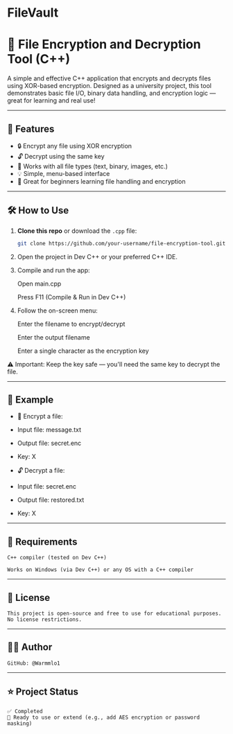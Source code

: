 # FileVault
# 🔐 File Encryption and Decryption Tool (C++)

A simple and effective C++ application that encrypts and decrypts files using XOR-based encryption. Designed as a university project, this tool demonstrates basic file I/O, binary data handling, and encryption logic — great for learning and real use!

---

## 🚀 Features

- 🔒 Encrypt any file using XOR encryption
- 🔓 Decrypt using the same key
- 📁 Works with all file types (text, binary, images, etc.)
- 💡 Simple, menu-based interface
- 🧠 Great for beginners learning file handling and encryption

---

## 🛠️ How to Use

1. **Clone this repo** or download the `.cpp` file:
   ```bash
   git clone https://github.com/your-username/file-encryption-tool.git

2. Open the project in Dev C++ or your preferred C++ IDE.

3. Compile and run the app:

    Open main.cpp

    Press F11 (Compile & Run in Dev C++)

4. Follow the on-screen menu:

    Enter the filename to encrypt/decrypt

    Enter the output filename

    Enter a single character as the encryption key

⚠️ Important: Keep the key safe — you'll need the same key to decrypt the file.

---

## 📂 Example

- 🔐 Encrypt a file:
- Input file: message.txt
- Output file: secret.enc
- Key: X

- 🔓 Decrypt a file:
- Input file: secret.enc
- Output file: restored.txt
- Key: X

---

## 📎 Requirements
    C++ compiler (tested on Dev C++)

    Works on Windows (via Dev C++) or any OS with a C++ compiler

---

## 📘 License
    This project is open-source and free to use for educational purposes. No license restrictions.

---

## 🙋‍♂️ Author
    GitHub: @Warmmlo1

---

## ⭐ Project Status
    ✅ Completed
    🚀 Ready to use or extend (e.g., add AES encryption or password masking)
